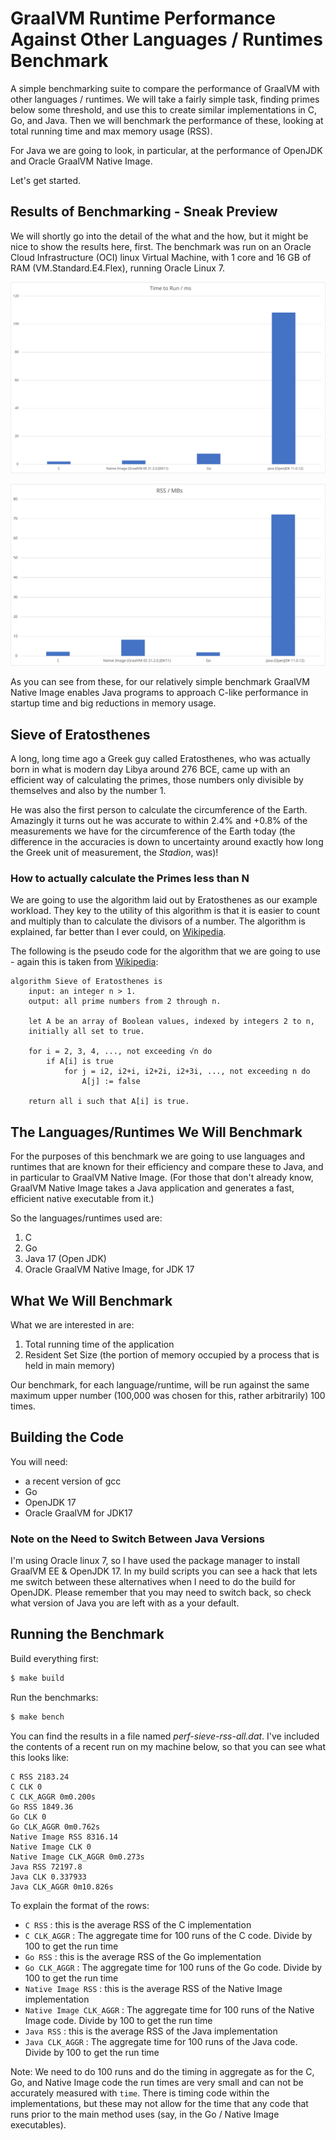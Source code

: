 # GraalVM Runtime Performance Against Other Languages / Runtimes Benchmark

A simple benchmarking suite to compare the performance of GraalVM with other languages / runtimes. We will take a fairly simple task, finding primes below some threshold, and use this to create similar implementations in C, Go, and Java. Then we will benchmark the performance of these, looking at total running time and max memory usage (RSS).

For Java we are going to look, in particular, at the performance of OpenJDK and Oracle GraalVM Native Image.

Let's get started.

## Results of Benchmarking - Sneak Preview

We will shortly go into the detail of the what and the how, but it might be nice to show the results here, first. The benchmark was run on an Oracle Cloud Infrastructure (OCI) linux Virtual Machine, with 1 core and 16 GB of RAM (VM.Standard.E4.Flex), running Oracle Linux 7. 

![Comparing Platforms - Running Time in milliseconds](sieve-platform-perf-running-time.svg "Comparing Platforms - Running Time in milliseconds")

![Comparing Platforms - RSS in MBs](sieve-platform-perf-rss.svg "Comparing Platforms - RSS in MBs")

As you can see from these, for our relatively simple benchmark GraalVM Native Image enables Java programs to approach C-like performance in startup time and big reductions in memory usage.


## Sieve of Eratosthenes

A long, long time ago a Greek guy called Eratosthenes, who was actually born in what is modern day Libya around 276 BCE, came up with an efficient way of calculating the primes, those numbers only divisible by themselves and also by the number 1. 

He was also the first person to calculate the circumference of the Earth. Amazingly it turns out he was accurate to within 2.4% and +0.8% of the measurements we have for the circumference of the Earth today (the difference in the accuracies is down to uncertainty around exactly how long the Greek unit of measurement, the _Stadion_, was)!

### How to actually calculate the Primes less than N

We are going to use the algorithm laid out by Eratosthenes as our example workload.  They key to the utility of this algorithm is that it is easier to count and multiply than to calculate the divisors of a number. The algorithm is explained, far better than I ever could, on [Wikipedia](https://en.wikipedia.org/wiki/Sieve_of_Eratosthenes).

The following is the pseudo code for the algorithm that we are going to use - again this is taken from [Wikipedia](https://en.wikipedia.org/wiki/Sieve_of_Eratosthenes):

```
algorithm Sieve of Eratosthenes is
    input: an integer n > 1.
    output: all prime numbers from 2 through n.

    let A be an array of Boolean values, indexed by integers 2 to n,
    initially all set to true.
    
    for i = 2, 3, 4, ..., not exceeding √n do
        if A[i] is true
            for j = i2, i2+i, i2+2i, i2+3i, ..., not exceeding n do
                A[j] := false

    return all i such that A[i] is true.
```

## The Languages/Runtimes We Will Benchmark

For the purposes of this benchmark we are going to use languages and runtimes that are known for their efficiency and compare these to Java, and in particular to GraalVM Native Image. (For those that don't already know, GraalVM Native Image takes a Java application and generates a fast, efficient native executable from it.)

So the languages/runtimes used are:

1. C
2. Go
3. Java 17 (Open JDK)
4. Oracle GraalVM Native Image, for JDK 17

## What We Will Benchmark

What we are interested in are:

1. Total running time of the application
2. Resident Set Size (the portion of memory occupied by a process that is held in main memory)

Our benchmark, for each language/runtime, will be run against the same maximum upper number (100,000 was chosen for this, rather arbitrarily) 100 times.

## Building the Code

You will need:
* a recent version of gcc 
* Go
* OpenJDK 17
* Oracle GraalVM for JDK17

### Note on the Need to Switch Between Java Versions

I'm using Oracle linux 7, so I have used the package manager to install GraalVM EE & OpenJDK 17. In my build scripts you can see a hack that lets me switch between these alternatives when I need to do the build for OpenJDK. Please remember that you may need to switch back, so check what version of Java you are left with as a your default.

## Running the Benchmark

Build everything first:

```bash
$ make build
```

Run the benchmarks:

```bash
$ make bench
```

You can find the results in a file named _perf-sieve-rss-all.dat_. I've included the contents of a recent run on my machine below, so that you can see what this looks like:

```
C RSS 2183.24
C CLK 0
C CLK_AGGR 0m0.200s
Go RSS 1849.36
Go CLK 0
Go CLK_AGGR 0m0.762s
Native Image RSS 8316.14
Native Image CLK 0
Native Image CLK_AGGR 0m0.273s
Java RSS 72197.8
Java CLK 0.337933
Java CLK_AGGR 0m10.826s
```

To explain the format of the rows:

* `C RSS` : this is the average RSS of the C implementation
* `C CLK_AGGR` : The aggregate time for 100 runs of the C code. Divide by 100 to get the run time
* `Go RSS` : this is the average RSS of the Go implementation
* `Go CLK_AGGR` : The aggregate time for 100 runs of the Go code. Divide by 100 to get the run time
* `Native Image RSS` : this is the average RSS of the Native Image implementation
* `Native Image CLK_AGGR` : The aggregate time for 100 runs of the Native Image code. Divide by 100 to get the run time
* `Java RSS` : this is the average RSS of the Java implementation
* `Java CLK_AGGR` : The aggregate time for 100 runs of the Java code. Divide by 100 to get the run time

Note: We need to do 100 runs and do the timing in aggregate as for the C, Go, and Native Image code the run times are very small and can not be accurately measured with `time`. There is timing code within the implementations, but these may not allow for the time that any code that runs prior to the main method uses (say, in the Go / Native Image executables).